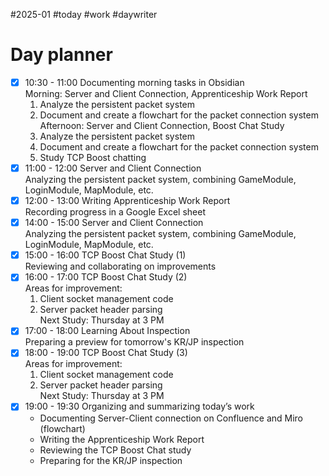 #2025-01 #today #work #daywriter 
# Day planner

- [x]  10:30 - 11:00 Documenting morning tasks in Obsidian  
    Morning: Server and Client Connection, Apprenticeship Work Report
    1. Analyze the persistent packet system
    2. Document and create a flowchart for the packet connection system  
        Afternoon: Server and Client Connection, Boost Chat Study
    3. Analyze the persistent packet system
    4. Document and create a flowchart for the packet connection system
    5. Study TCP Boost chatting
- [x]  11:00 - 12:00 Server and Client Connection  
    Analyzing the persistent packet system, combining GameModule, LoginModule, MapModule, etc.
- [x]  12:00 - 13:00 Writing Apprenticeship Work Report  
    Recording progress in a Google Excel sheet
- [x]  14:00 - 15:00 Server and Client Connection  
    Analyzing the persistent packet system, combining GameModule, LoginModule, MapModule, etc.
- [x]  15:00 - 16:00 TCP Boost Chat Study (1)  
    Reviewing and collaborating on improvements
- [x]  16:00 - 17:00 TCP Boost Chat Study (2)  
    Areas for improvement:
    1. Client socket management code
    2. Server packet header parsing  
        Next Study: Thursday at 3 PM
- [x]  17:00 - 18:00 Learning About Inspection  
    Preparing a preview for tomorrow's KR/JP inspection
- [x]  18:00 - 19:00 TCP Boost Chat Study (3)  
    Areas for improvement:
    1. Client socket management code
    2. Server packet header parsing  
        Next Study: Thursday at 3 PM
- [x]  19:00 - 19:30 Organizing and summarizing today’s work
    - Documenting Server-Client connection on Confluence and Miro (flowchart)
    - Writing the Apprenticeship Work Report
    - Reviewing the TCP Boost Chat study
    - Preparing for the KR/JP inspection